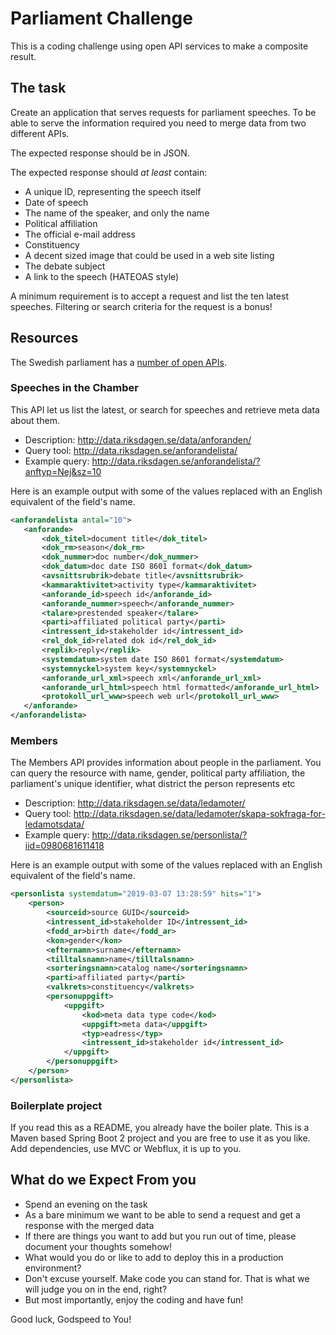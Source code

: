 # Parliament Challenge

This is a coding challenge using open API services to make a composite result.


## The task

Create an application that serves requests for parliament speeches. To be able to serve the information required you need to merge data from two different APIs.

The expected response should be in JSON. 

The expected response should _at least_ contain:

 - A unique ID, representing the speech itself
 - Date of speech
 - The name of the speaker, and only the name
 - Political affiliation
 - The official e-mail address
 - Constituency
 - A decent sized image that could be used in a web site listing
 - The debate subject
 - A link to the speech (HATEOAS style)

A minimum requirement is to accept a request and list the ten latest speeches. 
Filtering or search criteria for the request is a bonus!


## Resources

The Swedish parliament has a [number of open APIs](http://data.riksdagen.se/).

### Speeches in the Chamber

This API let us list the latest, or search for speeches and retrieve meta data about them.

 - Description: <http://data.riksdagen.se/data/anforanden/>
 - Query tool: <http://data.riksdagen.se/anforandelista/>
 - Example query: <http://data.riksdagen.se/anforandelista/?anftyp=Nej&sz=10>
 
Here is an example output with some of the values replaced with an English equivalent of the field's name.
 
 ```xml
<anforandelista antal="10">
    <anforande>
        <dok_titel>document title</dok_titel>
        <dok_rm>season</dok_rm>
        <dok_nummer>doc number</dok_nummer>
        <dok_datum>doc date ISO 8601 format</dok_datum>
        <avsnittsrubrik>debate title</avsnittsrubrik>
        <kammaraktivitet>activity type</kammaraktivitet>
        <anforande_id>speech id</anforande_id>
        <anforande_nummer>speech</anforande_nummer>
        <talare>prestended speaker</talare>
        <parti>affiliated political party</parti>
        <intressent_id>stakeholder id</intressent_id>
        <rel_dok_id>related dok id</rel_dok_id>
        <replik>reply</replik>
        <systemdatum>system date ISO 8601 format</systemdatum>
        <systemnyckel>system key</systemnyckel>
        <anforande_url_xml>speech xml</anforande_url_xml>
        <anforande_url_html>speech html formatted</anforande_url_html>
        <protokoll_url_www>speech web url</protokoll_url_www>
    </anforande>
</anforandelista>
 
 ```

 
### Members

The Members API provides information about people in the parliament. 
You can query the resource with name, gender, political party affiliation, the parliament's unique identifier, what district the person represents etc 

 - Description: <http://data.riksdagen.se/data/ledamoter/>
 - Query tool: <http://data.riksdagen.se/data/ledamoter/skapa-sokfraga-for-ledamotsdata/>
 - Example query: <http://data.riksdagen.se/personlista/?iid=0980681611418>
 
 Here is an example output with some of the values replaced with an English equivalent of the field's name.

```xml
<personlista systemdatum="2019-03-07 13:28:59" hits="1">
    <person>
        <sourceid>source GUID</sourceid>
        <intressent_id>stakeholder ID</intressent_id>
        <fodd_ar>birth date</fodd_ar>
        <kon>gender</kon>
        <efternamn>surname</efternamn>
        <tilltalsnamn>name</tilltalsnamn>
        <sorteringsnamn>catalog name</sorteringsnamn>
        <parti>affiliated party</parti>
        <valkrets>constituency</valkrets>
        <personuppgift>
            <uppgift>
                <kod>meta data type code</kod>
                <uppgift>meta data</uppgift>
                <typ>eadress</typ>
                <intressent_id>stakeholder id</intressent_id>
            </uppgift>
        </personuppgift>
    </person>
</personlista>

```


### Boilerplate project

If you read this as a README, you already have the boiler plate. This is a Maven based Spring Boot 2 project and you are free to use it as you like. Add dependencies, use MVC or Webflux, it is up to you.


## What do we Expect From you

 - Spend an evening on the task
 - As a bare minimum we want to be able to send a request and get a response with the merged data
 - If there are things you want to add but you run out of time, please document your thoughts somehow!
 - What would you do or like to add to deploy this in a production environment?  
 - Don't excuse yourself. Make code you can stand for. That is what we will judge you on in the end, right?
 - But most importantly, enjoy the coding and have fun!

Good luck, Godspeed to You!


 